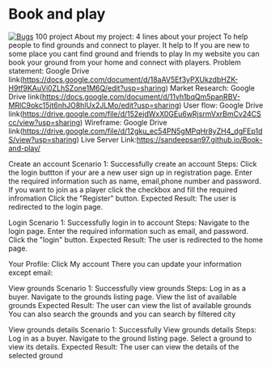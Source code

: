 # Book and play
[![Bugs](https://sonarcloud.io/api/project_badges/measure?project=fssa-batch3_sandeep.prakash__web_project&metric=bugs)](https://sonarcloud.io/summary/new_code?id=fssa-batch3_sandeep.prakash__web_project)
 100 project
About my project: 4 lines about your project
To help people to find grounds and connect to player.
 It help to If you are new to some place you cant find ground and friends to play 
 In my website you can book your ground from your home and connect with players.
Problem statement: Google Drive link(https://docs.google.com/document/d/18aAV5Ef3yPXUkzdbHZK-H9tf9KAuVi0ZLhSZone1M6Q/edit?usp=sharing)
Market Research: Google Drive link(https://docs.google.com/document/d/11vh1bqQm5panRBV-MRlC9okc15jt6nhJO8hIUx2JLMo/edit?usp=sharing)
User flow: Google Drive link(https://drive.google.com/file/d/152ejdWxX0GEu6wRjsrmVxrBmCv24CScc/view?usp=sharing)
Wireframe: Google Drive link(https://drive.google.com/file/d/12gku_ec54PN5gMPqHr8yZH4_dgFEp1dS/view?usp=sharing)
Live Server Link:https://sandeepsan97.github.io/Book-and-play/




Create an account
Scenario 1: Successfully create an account
Steps:
Click the login buttton if your are a new user sign up in registration page.
Enter the required information such as name, email,phone number and password.
If you want to join as a player click the checkbox and fill the required infromation
Click the "Register" button.
Expected Result:
The user is redirected to the login page.

Login 
Scenario 1: Successfully login in to account
Steps:
Navigate to the login page.
Enter the required information such as email, and password.
Click the "login" button.
Expected Result:
The user is redirected to the home page.


Your Profile:
Click My account 
There you can update your information except email:


View grounds
Scenario 1: Successfully view grounds
Steps:
Log in as a buyer.
Navigate to the grounds listing page.
View the list of available grounds
Expected Result:
The user can view the list of available grounds
 You can also search the grounds and you can search by filtered city





View grounds details
Scenario 1: Successfully 
View grounds details
Steps:
Log in as a buyer.
Navigate to the ground listing page.
Select a ground to view its details.
Expected Result:
The user can view the details of the selected ground

